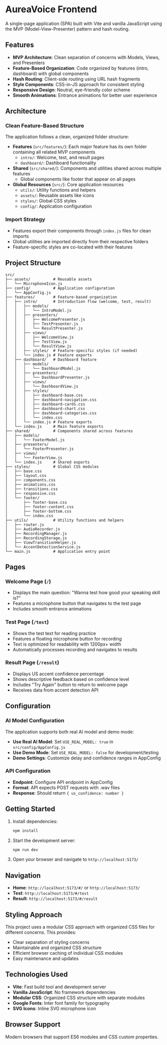 # AureaVoice Frontend

A single-page application (SPA) built with Vite and vanilla JavaScript using the MVP (Model-View-Presenter) pattern and hash routing.

## Features

- **MVP Architecture**: Clean separation of concerns with Models, Views, and Presenters
- **Feature-Based Organization**: Code organized by features (intro, dashboard) with global components
- **Hash Routing**: Client-side routing using URL hash fragments
- **Style Components**: CSS-in-JS approach for consistent styling
- **Responsive Design**: Neutral, eye-friendly color scheme
- **Smooth Animations**: Entrance animations for better user experience

## Architecture

### Clean Feature-Based Structure
The application follows a clean, organized folder structure:

- **Features** (`src/features/`): Each major feature has its own folder containing all related MVP components
  - `intro/`: Welcome, test, and result pages
  - `dashboard/`: Dashboard functionality
- **Shared** (`src/shared/`): Components and utilities shared across multiple features
  - Global components like footer that appear on all pages
- **Global Resources** (`src/`): Core application resources
  - `utils/`: Utility functions and helpers
  - `assets/`: Reusable assets like icons
  - `styles/`: Global CSS styles
  - `config/`: Application configuration

### Import Strategy
- Features export their components through `index.js` files for clean imports
- Global utilities are imported directly from their respective folders
- Feature-specific styles are co-located with their features

## Project Structure

```
src/
├── assets/          # Reusable assets
│   └── MicrophoneIcon.js
├── config/          # Application configuration
│   └── AppConfig.js
├── features/        # Feature-based organization
│   ├── intro/       # Introduction flow (welcome, test, result)
│   │   ├── models/
│   │   │   └── IntroModel.js
│   │   ├── presenters/
│   │   │   ├── WelcomePresenter.js
│   │   │   ├── TestPresenter.js
│   │   │   └── ResultPresenter.js
│   │   ├── views/
│   │   │   ├── WelcomeView.js
│   │   │   ├── TestView.js
│   │   │   └── ResultView.js
│   │   ├── styles/  # Feature-specific styles (if needed)
│   │   └── index.js # Feature exports
│   ├── dashboard/   # Dashboard feature
│   │   ├── models/
│   │   │   └── DashboardModel.js
│   │   ├── presenters/
│   │   │   └── DashboardPresenter.js
│   │   ├── views/
│   │   │   └── DashboardView.js
│   │   ├── styles/
│   │   │   ├── dashboard-base.css
│   │   │   ├── dashboard-navigation.css
│   │   │   ├── dashboard-cards.css
│   │   │   ├── dashboard-chart.css
│   │   │   ├── dashboard-categories.css
│   │   │   └── index.css
│   │   └── index.js # Feature exports
│   └── index.js     # Main feature exports
├── shared/          # Components shared across features
│   ├── models/
│   │   └── FooterModel.js
│   ├── presenters/
│   │   └── FooterPresenter.js
│   ├── views/
│   │   └── FooterView.js
│   └── index.js     # Shared exports
├── styles/          # Global CSS modules
│   ├── base.css
│   ├── layout.css
│   ├── components.css
│   ├── animations.css
│   ├── transitions.css
│   ├── responsive.css
│   └── footer/
│       ├── footer-base.css
│       ├── footer-content.css
│       ├── footer-bottom.css
│       └── index.css
├── utils/           # Utility functions and helpers
│   ├── router.js
│   ├── AudioRecorder.js
│   ├── RecordingManager.js
│   ├── RecordingStorage.js
│   ├── ViewTransitionHelper.js
│   └── AccentDetectionService.js
└── main.js          # Application entry point
```

## Pages

### Welcome Page (`/`)
- Displays the main question: "Wanna test how good your speaking skill is?"
- Features a microphone button that navigates to the test page
- Includes smooth entrance animations

### Test Page (`/test`)
- Shows the test text for reading practice
- Features a floating microphone button for recording
- Text is optimized for readability with 1200px+ width
- Automatically processes recording and navigates to results

### Result Page (`/result`)
- Displays US accent confidence percentage
- Shows descriptive feedback based on confidence level
- Includes "Try Again" button to return to welcome page
- Receives data from accent detection API

## Configuration

### AI Model Configuration
The application supports both real AI model and demo mode:

- **Use Real AI Model**: Set `USE_REAL_MODEL: true` in `src/config/AppConfig.js`
- **Use Demo Mode**: Set `USE_REAL_MODEL: false` for development/testing
- **Demo Settings**: Customize delay and confidence ranges in AppConfig

### API Configuration
- **Endpoint**: Configure API endpoint in AppConfig
- **Format**: API expects POST requests with .wav files
- **Response**: Should return `{ us_confidence: number }`

## Getting Started

1. Install dependencies:
   ```bash
   npm install
   ```

2. Start the development server:
   ```bash
   npm run dev
   ```

3. Open your browser and navigate to `http://localhost:5173/`

## Navigation

- **Home**: `http://localhost:5173/#/` or `http://localhost:5173/`
- **Test**: `http://localhost:5173/#/test`
- **Result**: `http://localhost:5173/#/result`

## Styling Approach

This project uses a modular CSS approach with organized CSS files for different concerns. This provides:

- Clear separation of styling concerns
- Maintainable and organized CSS structure
- Efficient browser caching of individual CSS modules
- Easy maintenance and updates

## Technologies Used

- **Vite**: Fast build tool and development server
- **Vanilla JavaScript**: No framework dependencies
- **Modular CSS**: Organized CSS structure with separate modules
- **Google Fonts**: Inter font family for typography
- **SVG Icons**: Inline SVG microphone icon

## Browser Support

Modern browsers that support ES6 modules and CSS custom properties.
